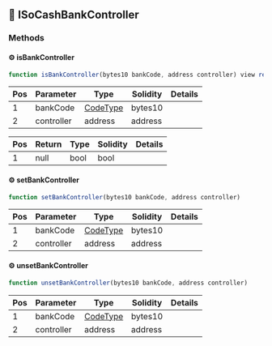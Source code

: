 ## 📜 ISoCashBankController

### Methods

#### ⚙️ __isBankController__
```js
function isBankController(bytes10 bankCode, address controller) view returns (bool)
```
| Pos | Parameter | Type | Solidity | Details |
| --- | --- | --- | --- | --- |
|1 | bankCode | [CodeType](./api-t-CodeType.md) | bytes10 |  |
|2 | controller | address | address |  |


| Pos | Return | Type | Solidity | Details |
| --- | --- | --- | --- | --- |
|1 | null | bool | bool |  |


#### ⚙️ __setBankController__
```js
function setBankController(bytes10 bankCode, address controller)
```
| Pos | Parameter | Type | Solidity | Details |
| --- | --- | --- | --- | --- |
|1 | bankCode | [CodeType](./api-t-CodeType.md) | bytes10 |  |
|2 | controller | address | address |  |


#### ⚙️ __unsetBankController__
```js
function unsetBankController(bytes10 bankCode, address controller)
```
| Pos | Parameter | Type | Solidity | Details |
| --- | --- | --- | --- | --- |
|1 | bankCode | [CodeType](./api-t-CodeType.md) | bytes10 |  |
|2 | controller | address | address |  |


